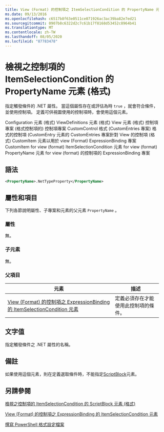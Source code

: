```yaml
---
title: View (Format) 的控制項之 ItemSelectionCondition 的 PropertyName 元素 |Microsoft Docs
ms.date: 09/13/2016
ms.openlocfilehash: c6517b8f63e0511ce071926ac3ac39ba82e7ed21
ms.sourcegitcommit: 0907b8c6322d2c7c61b17f8168d53452c8964b41
ms.translationtype: MT
ms.contentlocale: zh-TW
ms.lasthandoff: 08/05/2020
ms.locfileid: "87783478"
---
```

# <a name="propertyname-element-for-itemselectioncondition-for-controls-for-view-format"></a>檢視之控制項的 ItemSelectionCondition 的 PropertyName 元素 (格式)

指定觸發條件的 .NET 屬性。 當這個屬性存在或評估為時 `true` ，就會符合條件，並使用控制項。 定義可供視圖使用的控制項時，會使用這個元素。

Configuration 元素 (格式) ViewDefinitions 元素 (格式) View 元素 (格式) 控制項專案 (格式控制項的) 控制項專案 CustomControl 格式 (CustomEntries 專案) 格式的控制項 (CustomEntry 元素的 CustomEntries 專案針對 View 的控制項 (格式) CustomItem 元素以用於 view (Format) ExpressionBinding 專案 CustomItem for view (format) ItemSelectionCondition 元素 for view (format) PropertyName 元素 for view (format) 的控制項的 ExpressionBinding 專案

## <a name="syntax"></a>語法

```xml
<PropertyName>.NetTypeProperty</PropertyName>
```

## <a name="attributes-and-elements"></a>屬性和項目

下列各節說明屬性、子專案和元素的父元素 `PropertyName` 。

### <a name="attributes"></a>屬性

無。

### <a name="child-elements"></a>子元素

無。

### <a name="parent-elements"></a>父項目

|元素|描述|
|-------------|-----------------|
|[View (Format) 的控制項之 ExpressionBinding 的 ItemSelectionCondition 元素](./itemselectioncondition-element-for-expressionbinding-for-controls-for-view-format.md)|定義必須存在才能使用此控制項的條件。|

## <a name="text-value"></a>文字值

指定觸發條件之 .NET 屬性的名稱。

## <a name="remarks"></a>備註

如果使用這個元素，則在定義選取條件時，不能指定[ScriptBlock](./scriptblock-element-for-itemselectioncondition-for-controls-for-view-format.md)元素。

## <a name="see-also"></a>另請參閱

[檢視之控制項的 ItemSelectionCondition 的 ScriptBlock 元素 (格式)](./scriptblock-element-for-itemselectioncondition-for-controls-for-view-format.md)

[View (Format) 的控制項之 ExpressionBinding 的 ItemSelectionCondition 元素](./itemselectioncondition-element-for-expressionbinding-for-controls-for-view-format.md)

[撰寫 PowerShell 格式設定檔案](./writing-a-powershell-formatting-file.md)
